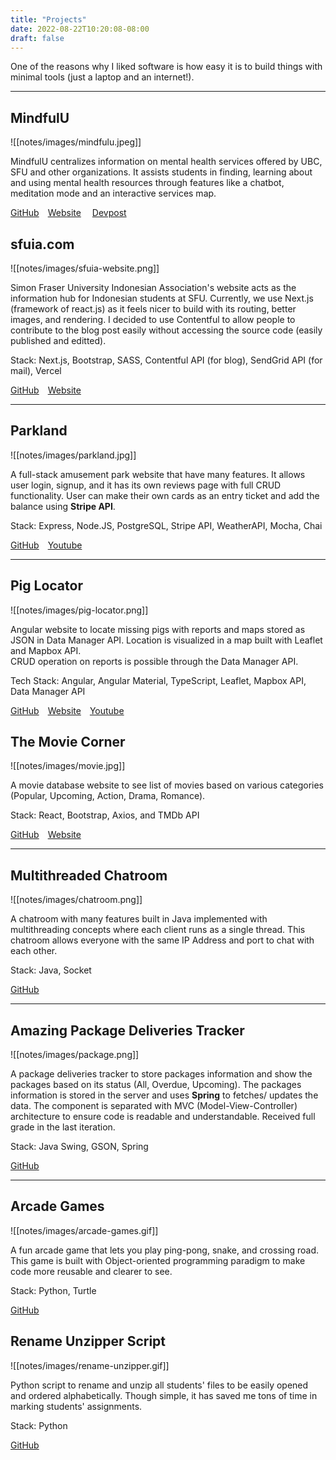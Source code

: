 ```yaml
---
title: "Projects"
date: 2022-08-22T10:20:08-08:00
draft: false
---
```


One of the reasons why I liked software is how easy it is to build things with minimal tools (just a laptop and an internet!).

---

## MindfulU

![[notes/images/mindfulu.jpeg]]

MindfulU centralizes information on mental health services offered by UBC, SFU and other organizations. It assists students in finding, learning about and using mental health resources through features like a chatbot, meditation mode and an interactive services map.

<a target="_blank" href="https://github.com/LenaWang03/NW-Hacks-2023">GitHub</a>&emsp;<a target="_blank" href="https://nw-hacks-2023.vercel.app/">Website</a>&emsp;
<a target="_blank" href="https://devpost.com/software/mindfulu-eo6fbg">Devpost</a>

## sfuia.com

![[notes/images/sfuia-website.png]]

Simon Fraser University Indonesian Association's website acts as the information hub for Indonesian students at SFU. Currently, we use Next.js (framework of react.js) as it feels nicer to build with its routing, better images, and rendering. I decided to use Contentful to allow people to contribute to the blog post easily without accessing the source code (easily published and editted).

Stack: Next.js, Bootstrap, SASS, Contentful API (for blog), SendGrid API (for mail), Vercel

<a target="_blank" href="https://github.com/sfuia/sfuia-website">GitHub</a>&emsp;<a target="_blank" href="https://www.sfuia.com/">Website</a>

---

## Parkland

![[notes/images/parkland.jpg]]

A full-stack amusement park website that have many features. It allows user login, signup, and it has its own reviews page with full CRUD functionality. User can make their own cards as an entry ticket and add the balance using **Stripe API**.

Stack: Express, Node.JS, PostgreSQL, Stripe API, WeatherAPI, Mocha, Chai

<a target="_blank" href="https://github.com/brianrahadi/parkland">GitHub</a>&emsp;<a target="_blank" href="https://www.youtube.com/watch?v=eMDrgqQ6-TY&list=PLsMwgYc1l_V03D-kKRaXcnumVEb8k8ot_&index=2">Youtube</a>

---

## Pig Locator

![[notes/images/pig-locator.png]]

Angular website to locate missing pigs with reports and maps stored as JSON in Data Manager API. Location is visualized in a map built with Leaflet and Mapbox API. <br>
CRUD operation on reports is possible through the Data Manager API.

Tech Stack: Angular, Angular Material, TypeScript, Leaflet, Mapbox API, Data Manager API

<a target="_blank" href="https://github.com/brianrahadi/pig-locator">GitHub</a>&emsp;<a target="_blank" href="pig-locator.brianrahadi.com">Website</a>&emsp;<a target="_blank" href="https://www.youtube.com/watch?v=PiQZpUfYscM&ab_channel=BrianRahadi">Youtube</a>

## The Movie Corner

![[notes/images/movie.jpg]]

A movie database website to see list of movies based on various categories (Popular, Upcoming, Action, Drama, Romance).

Stack: React, Bootstrap, Axios, and TMDb API

<a target="_blank" href="https://github.com/brianrahadi/movie-list"> GitHub</a>&emsp;<a target="_blank" href="https://movie-list-brianrahadi.vercel.app/">Website</a>

---

## Multithreaded Chatroom

![[notes/images/chatroom.png]]

A chatroom with many features built in Java implemented with multithreading concepts where each client runs as a single thread. This chatroom allows everyone with the same IP Address and port to chat with each other.

Stack: Java, Socket

<a target="_blank" href="https://github.com/brianrahadi/java-multithreaded-chatroom"> GitHub</a>

---

## Amazing Package Deliveries Tracker

![[notes/images/package.png]]

A package deliveries tracker to store packages information and show the packages based on its status (All, Overdue, Upcoming). The packages information is stored in the server and uses **Spring** to fetches/ updates the data. The component is separated with MVC (Model-View-Controller) architecture to ensure code is readable and understandable. Received full grade in the last iteration.

Stack: Java Swing, GSON, Spring

<a target="_blank" href="https://github.com/brianrahadi/package-tracker"> GitHub</a>

---

## Arcade Games

![[notes/images/arcade-games.gif]]

A fun arcade game that lets you play ping-pong, snake, and crossing road. This game is built with Object-oriented programming paradigm to make code more reusable and clearer to see.

Stack: Python, Turtle

<a target="_blank" href="https://github.com/brianrahadi/arcade-games"> GitHub</a>

## Rename Unzipper Script

![[notes/images/rename-unzipper.gif]]

Python script to rename and unzip all students' files to be easily opened and ordered alphabetically. Though simple, it has saved me tons of time in marking students' assignments.

Stack: Python

<a target="_blank" href="https://github.com/brianrahadi/rename-unzipper"> GitHub</a>
